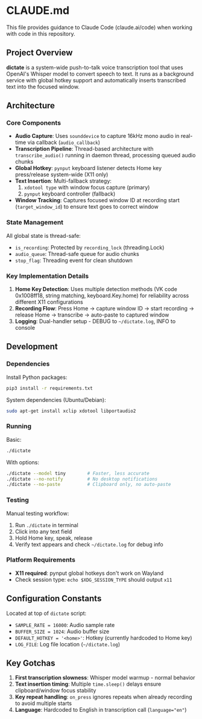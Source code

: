# CLAUDE.md

This file provides guidance to Claude Code (claude.ai/code) when working with code in this repository.

## Project Overview

**dictate** is a system-wide push-to-talk voice transcription tool that uses OpenAI's Whisper model to convert speech to text. It runs as a background service with global hotkey support and automatically inserts transcribed text into the focused window.

## Architecture

### Core Components

- **Audio Capture**: Uses `sounddevice` to capture 16kHz mono audio in real-time via callback (`audio_callback`)
- **Transcription Pipeline**: Thread-based architecture with `transcribe_audio()` running in daemon thread, processing queued audio chunks
- **Global Hotkey**: `pynput` keyboard listener detects Home key press/release system-wide (X11 only)
- **Text Insertion**: Multi-fallback strategy:
  1. `xdotool type` with window focus capture (primary)
  2. `pynput` keyboard controller (fallback)
- **Window Tracking**: Captures focused window ID at recording start (`target_window_id`) to ensure text goes to correct window

### State Management

All global state is thread-safe:
- `is_recording`: Protected by `recording_lock` (threading.Lock)
- `audio_queue`: Thread-safe queue for audio chunks
- `stop_flag`: Threading event for clean shutdown

### Key Implementation Details

1. **Home Key Detection**: Uses multiple detection methods (VK code 0x1008ff18, string matching, keyboard.Key.home) for reliability across different X11 configurations
2. **Recording Flow**: Press Home → capture window ID → start recording → release Home → transcribe → auto-paste to captured window
3. **Logging**: Dual-handler setup - DEBUG to `~/dictate.log`, INFO to console

## Development

### Dependencies

Install Python packages:
```bash
pip3 install -r requirements.txt
```

System dependencies (Ubuntu/Debian):
```bash
sudo apt-get install xclip xdotool libportaudio2
```

### Running

Basic:
```bash
./dictate
```

With options:
```bash
./dictate --model tiny        # Faster, less accurate
./dictate --no-notify         # No desktop notifications
./dictate --no-paste          # Clipboard only, no auto-paste
```

### Testing

Manual testing workflow:
1. Run `./dictate` in terminal
2. Click into any text field
3. Hold Home key, speak, release
4. Verify text appears and check `~/dictate.log` for debug info

### Platform Requirements

- **X11 required**: pynput global hotkeys don't work on Wayland
- Check session type: `echo $XDG_SESSION_TYPE` should output `x11`

## Configuration Constants

Located at top of `dictate` script:
- `SAMPLE_RATE = 16000`: Audio sample rate
- `BUFFER_SIZE = 1024`: Audio buffer size
- `DEFAULT_HOTKEY = '<home>'`: Hotkey (currently hardcoded to Home key)
- `LOG_FILE`: Log file location (`~/dictate.log`)

## Key Gotchas

1. **First transcription slowness**: Whisper model warmup - normal behavior
2. **Text insertion timing**: Multiple `time.sleep()` delays ensure clipboard/window focus stability
3. **Key repeat handling**: `on_press` ignores repeats when already recording to avoid multiple starts
4. **Language**: Hardcoded to English in transcription call (`language="en"`)
